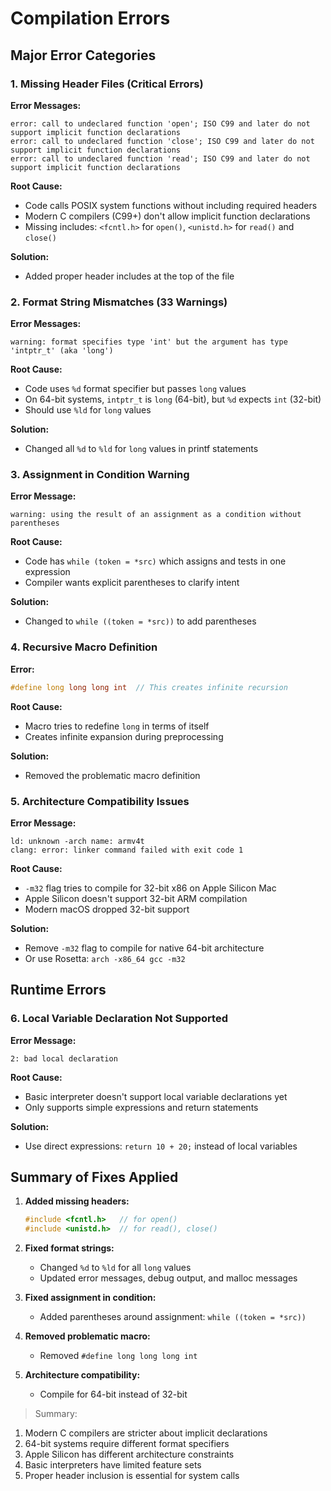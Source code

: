 # Compilation Errors

## Major Error Categories

### 1. **Missing Header Files** (Critical Errors)

**Error Messages:**

```
error: call to undeclared function 'open'; ISO C99 and later do not support implicit function declarations
error: call to undeclared function 'close'; ISO C99 and later do not support implicit function declarations  
error: call to undeclared function 'read'; ISO C99 and later do not support implicit function declarations
```

**Root Cause:**

- Code calls POSIX system functions without including required headers
- Modern C compilers (C99+) don't allow implicit function declarations
- Missing includes: `<fcntl.h>` for `open()`, `<unistd.h>` for `read()` and `close()`

**Solution:**

- Added proper header includes at the top of the file

### 2. **Format String Mismatches** (33 Warnings)

**Error Messages:**

```
warning: format specifies type 'int' but the argument has type 'intptr_t' (aka 'long')
```

**Root Cause:**

- Code uses `%d` format specifier but passes `long` values
- On 64-bit systems, `intptr_t` is `long` (64-bit), but `%d` expects `int` (32-bit)
- Should use `%ld` for `long` values

**Solution:**

- Changed all `%d` to `%ld` for `long` values in printf statements

### 3. **Assignment in Condition Warning**

**Error Message:**

```
warning: using the result of an assignment as a condition without parentheses
```

**Root Cause:**

- Code has `while (token = *src)` which assigns and tests in one expression
- Compiler wants explicit parentheses to clarify intent

**Solution:**

- Changed to `while ((token = *src))` to add parentheses

### 4. **Recursive Macro Definition**

**Error:**

```c
#define long long long int  // This creates infinite recursion
```

**Root Cause:**

- Macro tries to redefine `long` in terms of itself
- Creates infinite expansion during preprocessing

**Solution:**

- Removed the problematic macro definition

### 5. **Architecture Compatibility Issues**

**Error Message:**

```
ld: unknown -arch name: armv4t
clang: error: linker command failed with exit code 1
```

**Root Cause:**

- `-m32` flag tries to compile for 32-bit x86 on Apple Silicon Mac
- Apple Silicon doesn't support 32-bit ARM compilation
- Modern macOS dropped 32-bit support

**Solution:**

- Remove `-m32` flag to compile for native 64-bit architecture
- Or use Rosetta: `arch -x86_64 gcc -m32`

## Runtime Errors

### 6. **Local Variable Declaration Not Supported**

**Error Message:**

```
2: bad local declaration
```

**Root Cause:**

- Basic interpreter doesn't support local variable declarations yet
- Only supports simple expressions and return statements

**Solution:**

- Use direct expressions: `return 10 + 20;` instead of local variables

## Summary of Fixes Applied

1. **Added missing headers:**

   ```c
   #include <fcntl.h>   // for open()
   #include <unistd.h>  // for read(), close()
   ```
2. **Fixed format strings:**

   - Changed `%d` to `%ld` for all `long` values
   - Updated error messages, debug output, and malloc messages
3. **Fixed assignment in condition:**

   - Added parentheses around assignment: `while ((token = *src))`
4. **Removed problematic macro:**

   - Removed `#define long long long int`
5. **Architecture compatibility:**

   - Compile for 64-bit instead of 32-bit

> Summary: 

1. Modern C compilers are stricter about implicit declarations
2. 64-bit systems require different format specifiers
3. Apple Silicon has different architecture constraints
4. Basic interpreters have limited feature sets
5. Proper header inclusion is essential for system calls
